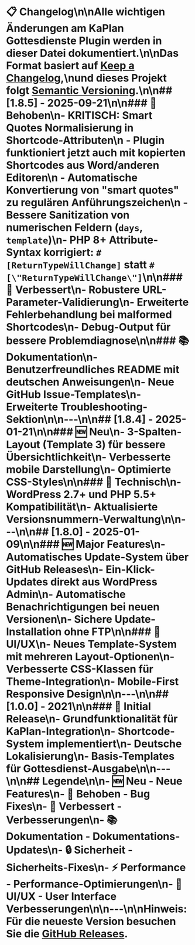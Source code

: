# 📋 Changelog\n\nAlle wichtigen Änderungen am KaPlan Gottesdienste Plugin werden in dieser Datei dokumentiert.\n\nDas Format basiert auf [Keep a Changelog](https://keepachangelog.com/en/1.0.0/),\nund dieses Projekt folgt [Semantic Versioning](https://semver.org/spec/v2.0.0.html).\n\n## [1.8.5] - 2025-09-21\n\n### 🔧 Behoben\n- **KRITISCH**: Smart Quotes Normalisierung in Shortcode-Attributen\n  - Plugin funktioniert jetzt auch mit kopierten Shortcodes aus Word/anderen Editoren\n  - Automatische Konvertierung von \"smart quotes\" zu regulären Anführungszeichen\n  - Bessere Sanitization von numerischen Feldern (`days`, `template`)\n- PHP 8+ Attribute-Syntax korrigiert: `#[ReturnTypeWillChange]` statt `#[\"ReturnTypeWillChange\"]`\n\n### 🚀 Verbessert\n- Robustere URL-Parameter-Validierung\n- Erweiterte Fehlerbehandlung bei malformed Shortcodes\n- Debug-Output für bessere Problemdiagnose\n\n### 📚 Dokumentation\n- Benutzerfreundliches README mit deutschen Anweisungen\n- Neue GitHub Issue-Templates\n- Erweiterte Troubleshooting-Sektion\n\n---\n\n## [1.8.4] - 2025-01-21\n\n### 🆕 Neu\n- **3-Spalten-Layout** (Template 3) für bessere Übersichtlichkeit\n- Verbesserte mobile Darstellung\n- Optimierte CSS-Styles\n\n### 🔧 Technisch\n- WordPress 2.7+ und PHP 5.5+ Kompatibilität\n- Aktualisierte Versionsnummern-Verwaltung\n\n---\n\n## [1.8.0] - 2025-01-09\n\n### 🆕 Major Features\n- **Automatisches Update-System** über GitHub Releases\n- Ein-Klick-Updates direkt aus WordPress Admin\n- Automatische Benachrichtigungen bei neuen Versionen\n- Sichere Update-Installation ohne FTP\n\n### 🎨 UI/UX\n- Neues **Template-System** mit mehreren Layout-Optionen\n- Verbesserte CSS-Klassen für Theme-Integration\n- Mobile-First Responsive Design\n\n---\n\n## [1.0.0] - 2021\n\n### 🎉 Initial Release\n- Grundfunktionalität für KaPlan-Integration\n- Shortcode-System implementiert\n- Deutsche Lokalisierung\n- Basis-Templates für Gottesdienst-Ausgabe\n\n---\n\n## Legende\n\n- 🆕 **Neu** - Neue Features\n- 🔧 **Behoben** - Bug Fixes\n- 🚀 **Verbessert** - Verbesserungen\n- 📚 **Dokumentation** - Dokumentations-Updates\n- 🔒 **Sicherheit** - Sicherheits-Fixes\n- ⚡ **Performance** - Performance-Optimierungen\n- 🎨 **UI/UX** - User Interface Verbesserungen\n\n---\n\n**Hinweis**: Für die neueste Version besuchen Sie die [GitHub Releases](https://github.com/hansjoergJL/kaplan-gottesdienste/releases).
